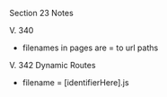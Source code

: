 Section 23 Notes 

V. 340 
- filenames in pages are = to url paths

V. 342 Dynamic Routes
- filename = [identifierHere].js